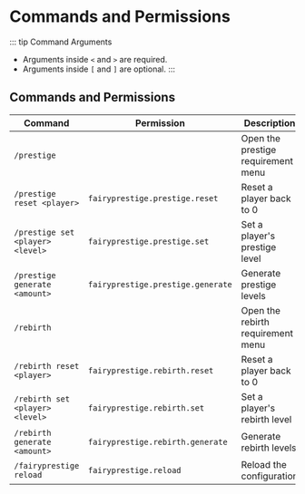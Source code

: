 # Commands and Permissions

::: tip Command Arguments

- Arguments inside `<` and `>` are required.
- Arguments inside `[` and `]` are optional.
  :::

## Commands and Permissions

| Command                              | Permission                          | Description                         |
|--------------------------------------|-------------------------------------|-------------------------------------|
| `/prestige`                          |                                     | Open the prestige requirement menu  |
| `/prestige reset <player>`           | `fairyprestige.prestige.reset`      | Reset a player back to 0            |
| `/prestige set <player> <level>`     | `fairyprestige.prestige.set`        | Set a player's prestige level       |
| `/prestige generate <amount>`        | `fairyprestige.prestige.generate`   | Generate prestige levels            |
| `/rebirth`                           |                                     | Open the rebirth requirement menu   |
| `/rebirth reset <player>`            | `fairyprestige.rebirth.reset`       | Reset a player back to 0            |
| `/rebirth set <player> <level>`      | `fairyprestige.rebirth.set`         | Set a player's rebirth level        |
| `/rebirth generate <amount>`         | `fairyprestige.rebirth.generate`    | Generate rebirth levels             |
| `/fairyprestige reload`              | `fairyprestige.reload`              | Reload the configuration            |
